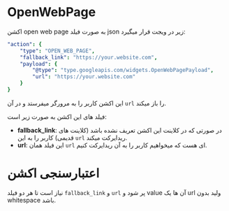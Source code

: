 # OpenWebPage 
اکشن open web page به صورت فیلد json زیر در ویجت قرار میگیرد:
```yaml
"action": {
    "type": "OPEN_WEB_PAGE",
    "fallback_link": "https://your.website.com",
    "payload": {
        "@type": "type.googleapis.com/widgets.OpenWebPagePayload",
        "url": "https://your.website.com"
    }
}
```
این اکشن کاربر را به مرورگر میفرستد و در آن `url` را باز میکند.

فیلد های این اکشن به صورت زیر است:
- **fallback_link**: در صورتی که در کلاینت این اکشن تعریف نشده باشد (کلاینت های قدیمی) کاربر را به این `url` ریدایرکت میکند.
- **url**: این فیلد همان `url` ای هست که میخواهیم کاربر را به آن ریدایرکت کنیم.


# اعتبارسنجی اکشن 

نیاز است تا هر دو فیلد `fallback_link` و `url` پر شود و value آن ها یک url ولید بدون whitespace باشد.